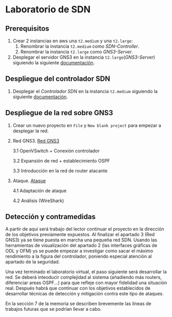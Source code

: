 # Laboratorio de SDN

## Prerequisitos

1. Crear 2 instancias en aws una `t2.medium` y una `t2.large`:
   1. Renombrar la instancia `t2.medium` como *SDN-Controller*.
   2. Renombrar la instancia `t2.large` como *GNS3-Server*.
2. Desplegar el servidor GNS3 en la instancia `t2.large`(*GNS3-Server*) siguiendo la siguiente [documentación](../GNS3ServerDeployment/README.md).

## Despliegue del controlador SDN

1. Desplegar el *Controlador SDN* en la instancia `t2.medium` siguiendo la siguiente [documentación](./controller/controller.md).
  
## Despliegue de la red sobre GNS3

1. Crear un nuevo proyecto en `File` y `New blank project` para empezar a desplegar la red.


      
  1. Red GNS3. [Red GNS3](./RedGNS3/REDGNS3.md)
  
      3.1 OpenVSwitch + Conexión controlador
      
      3.2 Expansión de red + establecimiento OSPF
      
      3.3 Introducción en la red de router atacante
      
  2. Ataque. [Ataque](./Ataque/ATAQUE.md)
  
      4.1 Adaptación de ataque
      
      4.2 Análisis (WireShark) 

## Detección y contramedidas
 
A partir de aquí será trabajo del lector continuar el proyecto en la dirección de los objetivos previamente expuestos. Al finalizar el apartado 3 (Red GNS3) ya se tiene puesta en marcha una pequeña red SDN. Usando las herramientas de visualización del apartado 2 (las interfaces gráficas de ODL y OFM) ys se puede empezar a investigar como sacar el máximo rendimiento a la figura del controlador, poniendo especial atención al apartado de la seguridad.

Una vez terminado el laboratorio virtual, el paso siguiente será desarrollar la red. Se deberá inteoducir complejidad al sistema (añadiendo más routers, diferenciar areas OSPF...) para que refleje con mayor fidelidad una situación real. Después habrá que continuar con los objetivos establecidos de desarrollar técnicas de detección y mitigación contra este tipo de ataques.

En la sección 7 de la memoria se describen brevemente las líneas de trabajos futuras que se podrían llevar a cabo.

